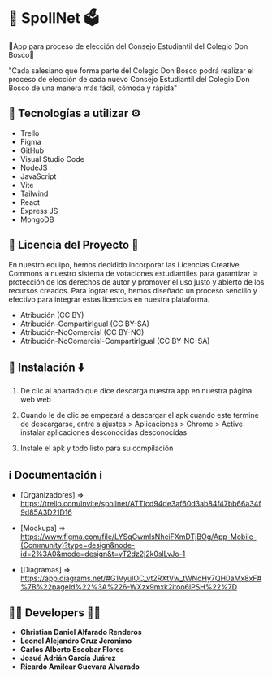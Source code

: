 # 🦅 SpollNet 🗳

💙App para proceso de elección del Consejo Estudiantil del Colegio Don Bosco💛

"Cada salesiano que forma parte del Colegio Don Bosco podrá realizar el proceso de elección de cada nuevo Consejo Estudiantil del Colegio Don Bosco de una manera más fácil, cómoda y rápida"

## 🔧 Tecnologías a utilizar ⚙️

* Trello
* Figma 
* GitHub
* Visual Studio Code
* NodeJS
* JavaScript
* Vite
* Tailwind 
* React 
* Express JS
* MongoDB

## 📃 Licencia del Proyecto 📃

En nuestro equipo, hemos decidido incorporar las Licencias Creative Commons a nuestro sistema de  votaciones estudiantiles para garantizar la protección de los derechos de autor y promover el uso justo y 
abierto de los recursos creados. Para lograr esto, hemos diseñado un proceso sencillo y efectivo para integrar estas licencias en nuestra plataforma.

- Atribución (CC BY)
- Atribución-CompartirIgual (CC BY-SA)
- Atribución-NoComercial (CC BY-NC)
- Atribución-NoComercial-CompartirIgual (CC BY-NC-SA)

## 📱 Instalación ⬇️

1. De clic al apartado que dice descarga nuestra app en nuestra página web
web

2. Cuando le de clic se empezará a descargar el apk cuando este termine de descargarse, entre a ajustes > Aplicaciones > Chrome > Active instalar aplicaciones desconocidas
desconocidas

3. Instale el apk y todo listo para su compilación 

## ℹ️ Documentación ℹ️

* [Organizadores] =>  https://trello.com/invite/spollnet/ATTIcd94de3af60d3ab84f47bb66a34f9d85A3D21D16
 
* [Mockups] => https://www.figma.com/file/LYSqGwmlsNheiFXmDTjBOg/App-Mobile-(Community)?type=design&node-id=2%3A0&mode=design&t=yT2dz2j2k0slLvJo-1
 
* [Diagramas] => https://app.diagrams.net/#G1VyuIOC_vt2RXtVw_tWNoHy7QH0aMx8xF#%7B%22pageId%22%3A%226-WXzx9mxk2itoo6lPSH%22%7D
 
## 🧑‍💻 Developers 🧑‍💻

* **Christian Daniel Alfarado Renderos**
* **Leonel Alejandro Cruz Jeronimo**
* **Carlos Alberto Escobar Flores**
* **Josué Adrián García Juárez**
* **Ricardo Amilcar Guevara Alvarado**
